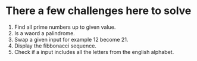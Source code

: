 # There a few challenges here to solve

1. Find all prime numbers up to given value.
2. Is a waord a palindrome.
3. Swap a given input for example 12 become 21.
4. Display the fibbonacci sequence.
5. Check if a input includes all the letters from the english alphabet.
